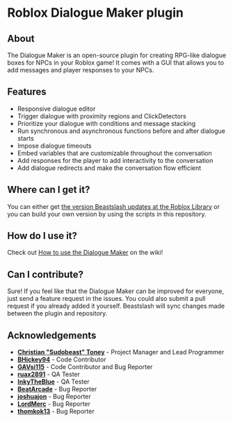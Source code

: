# Roblox Dialogue Maker plugin

## About
The Dialogue Maker is an open-source plugin for creating RPG-like dialogue boxes for NPCs in your Roblox game! It comes with a GUI that allows you to add messages and player responses to your NPCs.

## Features
* Responsive dialogue editor
* Trigger dialogue with proximity regions and ClickDetectors
* Prioritize your dialogue with conditions and message stacking
* Run synchronous and asynchronous functions before and after dialogue starts
* Impose dialogue timeouts
* Embed variables that are customizable throughout the conversation
* Add responses for the player to add interactivity to the conversation
* Add dialogue redirects and make the conversation flow efficient

## Where can I get it?
You can either get [the version Beastslash updates at the Roblox Library](https://www.roblox.com/library/4930928141/Dialogue-Maker-Beta) or you can build your own version by using the scripts in this repository.

## How do I use it?
Check out [How to use the Dialogue Maker](https://github.com/beastslash/roblox-dialogue-maker/wiki/How-to-use-the-Dialogue-Maker) on the wiki!

## Can I contribute?
Sure! If you feel like that the Dialogue Maker can be improved for everyone, just send a feature request in the issues. You could also submit a pull request if you already added it yourself. Beastslash will sync changes made between the plugin and repository.

## Acknowledgements
* [**Christian "Sudobeast" Toney**](https://twitter.com/Sudobeast) - Project Manager and Lead Programmer
* [**BHickey94**](https://github.com/BHickey94) - Code Contributor
* [**GAVsi115**](https://devforum.roblox.com/u/gavsi115/summary) - Code Contributor and Bug Reporter
* [**ruax2891**](https://twitter.com/ruax2891) - QA Tester
* [**InkyTheBlue**](https://twitter.com/InkyTheBlueDerg) - QA Tester
* [**BeatArcade**](https://www.roblox.com/users/2893686241/profile) - Bug Reporter
* [**joshuajon**](https://github.com/joshuajon) - Bug Reporter
* [**LordMerc**](https://devforum.roblox.com/u/lordmerc/summary) - Bug Reporter
* [**thomkok13**](https://devforum.roblox.com/u/thomkok13/summary) - Bug Reporter
